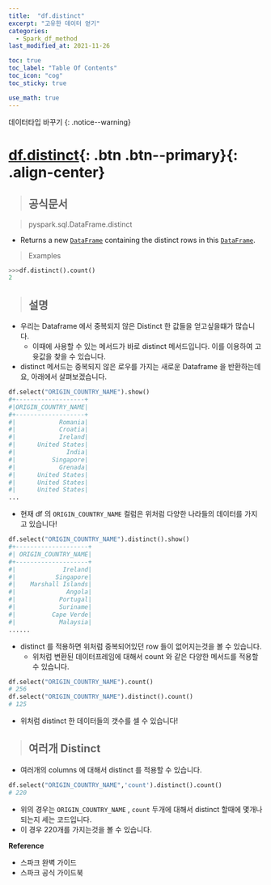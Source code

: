 ```yaml
---
title:  "df.distinct"
excerpt: "고유한 데이터 얻기"
categories:
  - Spark_df_method
last_modified_at: 2021-11-26

toc: true
toc_label: "Table Of Contents"
toc_icon: "cog"
toc_sticky: true

use_math: true
---
```


데이터타입 바꾸기
{: .notice--warning}

# [df.distinct](#link){: .btn .btn--primary}{: .align-center}

> ## 공식문서

> pyspark.sql.DataFrame.distinct

- Returns a new [`DataFrame`](https://spark.apache.org/docs/3.1.1/api/python/reference/api/pyspark.sql.DataFrame.html#pyspark.sql.DataFrame) containing the distinct rows in this [`DataFrame`](https://spark.apache.org/docs/3.1.1/api/python/reference/api/pyspark.sql.DataFrame.html#pyspark.sql.DataFrame).

> Examples

```python
>>>df.distinct().count()
2
```

> ## 설명

- 우리는 Dataframe 에서 중복되지 않은 Distinct 한 값들을 얻고싶을떄가 많습니다.
  - 이때에 사용할 수 있는 메서드가 바로 distinct 메서드입니다. 이를 이용하여 고윳값을 찾을 수 있습니다.
- distinct 메서드는 중복되지 않은 로우를 가지는 새로운 Dataframe 을 반환하는데요, 아래에서 살펴보겠습니다.

```python
df.select("ORIGIN_COUNTRY_NAME").show()
#+-------------------+
#|ORIGIN_COUNTRY_NAME|
#+-------------------+
#|            Romania|
#|            Croatia|
#|            Ireland|
#|      United States|
#|              India|
#|          Singapore|
#|            Grenada|
#|      United States|
#|      United States|
#|      United States|
...
```

- 현재 df 의 `ORIGIN_COUNTRY_NAME` 컬럼은 위처럼 다양한 나라들의 데이터를 가지고 있습니다!

```python
df.select("ORIGIN_COUNTRY_NAME").distinct().show()
#+--------------------+
#| ORIGIN_COUNTRY_NAME|
#+--------------------+
#|             Ireland|
#|           Singapore|
#|    Marshall Islands|
#|              Angola|
#|            Portugal|
#|            Suriname|
#|          Cape Verde|
#|            Malaysia|
......
```

- distinct 를 적용하면 위처럼 중복되어있던 row 들이 없어지는것을 볼 수 있습니다. 
  - 위처럼 변환된 데이터프레임에 대해서 count 와 같은 다양한 메서드를 적용할 수 있습니다.


```python
df.select("ORIGIN_COUNTRY_NAME").count()
# 256
df.select("ORIGIN_COUNTRY_NAME").distinct().count()
# 125
```

- 위처럼 distinct 한 데이터들의 갯수를 셀 수 있습니다! 

> ## 여러개 Distinct

- 여러개의 columns 에 대해서 distinct 를 적용할 수 있습니다.

```python
df.select("ORIGIN_COUNTRY_NAME",'count').distinct().count()
# 220
```

- 위의 경우는  `ORIGIN_COUNTRY_NAME` , `count` 두개에 대해서 distinct 할때에 몇개나 되는지 세는 코드입니다. 
- 이 경우 220개를 가지는것을 볼 수 있습니다.

**Reference**

- 스파크 완벽 가이드
- 스파크 공식 가이드북



